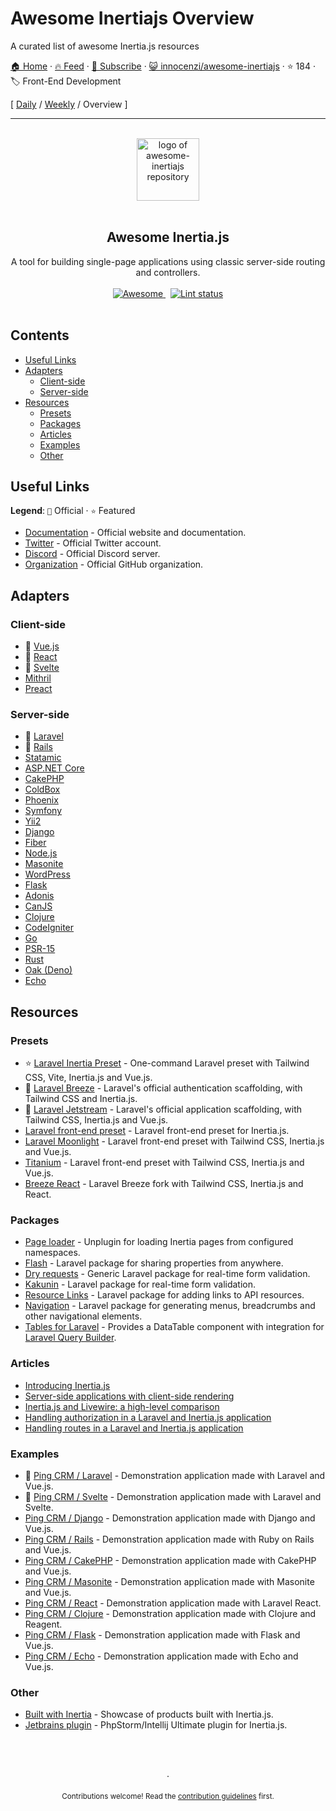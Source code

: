 # Awesome Inertiajs Overview

A curated list of awesome Inertia.js resources

[🏠 Home](/README.md) · [🔥 Feed](https://www.trackawesomelist.com/innocenzi/awesome-inertiajs/rss.xml) · [📮 Subscribe](https://trackawesomelist.us17.list-manage.com/subscribe?u=d2f0117aa829c83a63ec63c2f&id=36a103854c) · [😺 innocenzi/awesome-inertiajs](https://github.com/innocenzi/awesome-inertiajs) · ⭐ 184 · 🏷️ Front-End Development

[ [Daily](/content/innocenzi/awesome-inertiajs/README.md) / [Weekly](/content/innocenzi/awesome-inertiajs/week/README.md) / Overview ]

---

<!--lint disable awesome-heading awesome-git-repo-age awesome-github double-link-->

<p align="center">
  <br />
  <a href="https://inertiajs.com/">
    <img width="100" src="https://github.com/innocenzi/awesome-inertiajs/raw/main/./assets/logo.svg" alt="logo of awesome-inertiajs repository">
  </a>
  <br />
  <br />
</p>

<h2 align="center">Awesome Inertia.js</h2>

<p align="center">
  A tool for building single-page applications using classic server-side routing and controllers.
  <br />
  <br />
  <a href="https://github.com/sindresorhus/awesome">
    <img src="https://cdn.rawgit.com/sindresorhus/awesome/d7305f38d29fed78fa85652e3a63e154dd8e8829/media/badge.svg" alt="Awesome">
  </a>
  &nbsp;
  <a href="https://github.com/sindresorhus/awesome-lint">
    <img src="https://github.com/innocenzi/awesome-inertiajs/workflows/Lint/badge.svg" alt="Lint status">
  </a>
  <br />
  <br />
</p>

## Contents

*   [Useful Links](#useful-links)
*   [Adapters](#adapters)
    *   [Client-side](#client-side)
    *   [Server-side](#server-side)
*   [Resources](#resources)
    *   [Presets](#presets)
    *   [Packages](#packages)
    *   [Articles](#articles)
    *   [Examples](#examples)
    *   [Other](#other)

## Useful Links

**Legend**: `💜` Official · `⭐` Featured

*   [Documentation](http://inertiajs.com) - Official website and documentation.
*   [Twitter](https://twitter.com/inertiajs) - Official Twitter account.
*   [Discord](https://discord.gg/gwgxN8Y) - Official Discord server.
*   [Organization](https://github.com/inertiajs) - Official GitHub organization.

## Adapters

### Client-side

*   💜 [Vue.js](https://github.com/inertiajs/inertia/tree/master/packages/inertia-vue)
*   💜 [React](https://github.com/inertiajs/inertia/tree/master/packages/inertia-react)
*   💜 [Svelte](https://github.com/inertiajs/inertia/tree/master/packages/inertia-svelte)
*   [Mithril](https://github.com/maicol07/inertia-mithril)
*   [Preact](https://github.com/jrson83/inertia-preact)

### Server-side

*   💜 [Laravel](https://github.com/inertiajs/inertia-laravel)
*   💜 [Rails](https://github.com/inertiajs/inertia-rails)
*   [Statamic](https://github.com/hotmeteor/inertia-statamic)
*   [ASP.NET Core](https://github.com/Nothing-Works/inertia-aspnetcore)
*   [CakePHP](https://github.com/ishanvyas22/cakephp-inertiajs)
*   [ColdBox](https://github.com/elpete/cbInertia)
*   [Phoenix](https://github.com/devato/inertia_phoenix)
*   [Symfony](https://github.com/rompetomp/inertia-bundle)
*   [Yii2](https://github.com/tbreuss/yii2-inertia)
*   [Django](https://github.com/zodman/inertia-django)
*   [Fiber](https://github.com/theArtechnology/fiber-inertia)
*   [Node.js](https://github.com/jordankaerim/inertia-node)
*   [Masonite](https://github.com/girardinsamuel/masonite-inertia)
*   [WordPress](https://github.com/boxybird/wordpress-inertia-plugin)
*   [Flask](https://github.com/j0ack/flask-inertia)
*   [Adonis](https://github.com/eidellev/inertiajs-adonisjs)
*   [CanJS](https://github.com/cherifGsoul/inertia-can)
*   [Clojure](https://github.com/prestancedesign/inertia-clojure)
*   [CodeIgniter](https://github.com/amiranagram/inertia-codeigniter-4)
*   [Go](https://github.com/petaki/inertia-go)
*   [PSR-15](https://github.com/cherifGsoul/inertia-psr15)
*   [Rust](https://github.com/stuarth/inertia-rs)
*   [Oak (Deno)](https://github.com/jcs224/oak_inertia)
*   [Echo](https://github.com/kohkimakimoto/inertia-echo)

## Resources

### Presets

*   ⭐ [Laravel Inertia Preset](https://github.com/laravel-presets/inertia) - One-command Laravel preset with Tailwind CSS, Vite, Inertia.js and Vue.js.
*   💜 [Laravel Breeze](https://laravel.com/docs/8.x/starter-kits#breeze-and-inertia) - Laravel's official authentication scaffolding, with Tailwind CSS and Inertia.js.
*   💜 [Laravel Jetstream](https://jetstream.laravel.com/1.x/stacks/inertia.html) - Laravel's official application scaffolding, with Tailwind CSS, Inertia.js and Vue.js.
*   [Laravel front-end preset](https://github.com/laravel-frontend-presets/inertiajs) - Laravel front-end preset for Inertia.js.
*   [Laravel Moonlight](https://github.com/TitasGailius/laravel-moonlight) - Laravel front-end preset with Tailwind CSS, Inertia.js and Vue.js.
*   [Titanium](https://github.com/usetitanium/inertia) - Laravel front-end preset with Tailwind CSS, Inertia.js and Vue.js.
*   [Breeze React](https://github.com/lucky-media/breeze-react) - Laravel Breeze fork with Tailwind CSS, Inertia.js and React.

### Packages

*   [Page loader](https://github.com/ycs77/inertia-plugin) - Unplugin for loading Inertia pages from configured namespaces.
*   [Flash](https://github.com/igerslike/inertia-flash) - Laravel package for sharing properties from anywhere.
*   [Dry requests](https://github.com/dive-be/laravel-dry-requests) - Generic Laravel package for real-time form validation.
*   [Kakunin](https://github.com/Juhlinus/kakunin) - Laravel package for real-time form validation.
*   [Resource Links](https://github.com/spatie/laravel-resource-links) - Laravel package for adding links to API resources.
*   [Navigation](https://github.com/spatie/laravel-navigation) - Laravel package for generating menus, breadcrumbs and other navigational elements.
*   [Tables for Laravel](https://github.com/protonemedia/inertiajs-tables-laravel-query-builder) - Provides a DataTable component with integration for [Laravel Query Builder](https://github.com/spatie/laravel-query-builder).

### Articles

*   [Introducing Inertia.js](https://reinink.ca/articles/introducing-inertia-js)
*   [Server-side applications with client-side rendering](https://reinink.ca/articles/server-side-apps-with-client-side-rendering)
*   [Inertia.js and Livewire: a high-level comparison](https://sebastiandedeyne.com/inertia-js-and-livewire-a-high-level-comparison/)
*   [Handling authorization in a Laravel and Inertia.js application](https://sebastiandedeyne.com/handling-authorization-in-a-laravel-and-inertia-application/)
*   [Handling routes in a Laravel and Inertia.js application](https://sebastiandedeyne.com/handling-routes-in-a-laravel-inertia-application/)

### Examples

*   💜 [Ping CRM / Laravel](https://github.com/inertiajs/pingcrm/) - Demonstration application made with Laravel and Vue.js.
*   💜 [Ping CRM / Svelte](https://github.com/inertiajs/pingcrm-svelte) - Demonstration application made with Laravel and Svelte.
*   [Ping CRM / Django](https://github.com/zodman/django-inertia-demo) - Demonstration application made with Django and Vue.js.
*   [Ping CRM / Rails](https://github.com/ledermann/pingcrm) - Demonstration application made with Ruby on Rails and Vue.js.
*   [Ping CRM / CakePHP](https://github.com/ishanvyas22/cakephp-pingcrm) - Demonstration application made with CakePHP and Vue.js.
*   [Ping CRM / Masonite](https://github.com/girardinsamuel/pingcrm-masonite) - Demonstration application made with Masonite and Vue.js.
*   [Ping CRM / React](https://github.com/Landish/pingcrm-react) - Demonstration application made with Laravel React.
*   [Ping CRM / Clojure](https://github.com/prestancedesign/pingcrm-clojure) - Demonstration application made with Clojure and Reagent.
*   [Ping CRM / Flask](https://github.com/j0ack/pingcrm-flask) - Demonstration application made with Flask and Vue.js.
*   [Ping CRM / Echo](https://github.com/kohkimakimoto/pingcrm-echo) - Demonstration application made with Echo and Vue.js.

### Other

*   [Built with Inertia](https://builtwithinertia.com/) - Showcase of products built with Inertia.js.
*   [Jetbrains plugin](https://plugins.jetbrains.com/plugin/17435-inertia-js-support) - PhpStorm/Intellij Ultimate plugin for Inertia.js.

<p align="center">
  <br />
  <br />
  <br />
  ·
  <br />
  <br />
  <sub>Contributions welcome! Read the <a href=".github/CONTRIBUTING.md">contribution guidelines</a> first.</sub>
</p>

